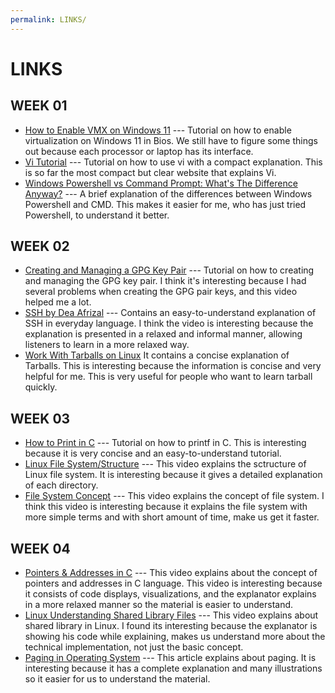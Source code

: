 ```yaml
---
permalink: LINKS/
---
```


# LINKS

## WEEK 01
- [How to Enable VMX on Windows 11](https://youtu.be/3ZBwFcaed5w?si=vo-pdiIUtJa6Sia5) --- Tutorial on how to enable virtualization on Windows 11 in Bios. We still have to figure some things out because each processor or laptop has its interface. <br />
- [Vi Tutorial](https://www.tutorialspoint.com/unix/unix-vi-editor.htm) --- Tutorial on how to use vi with a compact explanation. This is so far the most compact but clear website that explains Vi. <br />
- [Windows Powershell vs Command Prompt: What's The Difference Anyway?](https://youtu.be/H0gwnFV_SFs?si=kn803ZZCIeIVHRo1) --- A brief explanation of the differences between Windows Powershell and CMD. This makes it easier for me, who has just tried Powershell, to understand it better. <br />

## WEEK 02
- [Creating and Managing a GPG Key Pair](https://youtu.be/1vVIpIvboSg?si=1YwZmDy2T4MicRj6) --- Tutorial on how to creating and managing the GPG key pair. I think it's interesting because I had several problems when creating the GPG pair keys, and this video helped me a lot.
- [SSH by Dea Afrizal](https://youtu.be/HlSktNwxCW8?si=t2XiLyycGFxGCpHf) --- Contains an easy-to-understand explanation of SSH in everyday language. I think the video is interesting because the explanation is presented in a relaxed and informal manner, allowing listeners to learn in a more relaxed way.
- [Work With Tarballs on Linux](https://www.networkworld.com/article/966808/working-with-tarballs-on-linux.html) It contains a concise explanation of Tarballs. This is interesting because the information is concise and very helpful for me. This is very useful for people who want to learn
tarball quickly.

## WEEK 03
- [How to Print in C](https://www.geeksforgeeks.org/printf-in-c/) --- Tutorial on how to printf in C. This is interesting because it is very concise and an easy-to-understand tutorial.
- [Linux File System/Structure](https://youtu.be/HbgzrKJvDRw?si=3V4fdFA_uedJiVxP) --- This video explains the sctructure of Linux file system. It is interesting because it gives a detailed explanation of each directory.
- [File System Concept](https://youtu.be/mzUyMy7Ihk0?si=5idvdSB3VB56tC22) --- This video explains the concept of file system. I think this video is interesting because it explains the file system with more simple terms and with short amount of time, make us get it faster.

## WEEK 04
- [Pointers & Addresses in C](https://youtu.be/sjQb7TGTO9U?si=Q5GKAMuEAvKCyBFw) --- This video explains about the concept of pointers and addresses in C language. This video is interesting because it consists of code displays, visualizations, and the explanator explains in a more relaxed manner so the material is easier to understand.
- [Linux Understanding Shared Library Files](https://youtu.be/RmdvkUWQ78g?si=aIb5QCsFqPf07HwP) --- This video explains about shared library in Linux. I found its interesting because the explanator is showing his code while explaining, makes us understand more about the technical implementation, not just the basic concept.
- [Paging in Operating System](https://www.geeksforgeeks.org/paging-in-operating-system/) --- This article explains about paging. It is interesting because it has a complete explanation and many illustrations so it easier for us to understand the material.
